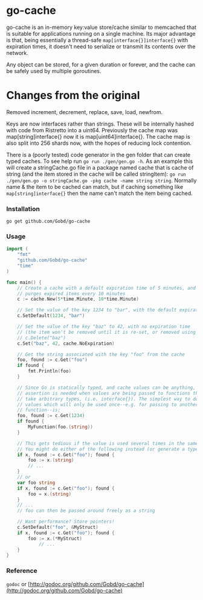 # go-cache

go-cache is an in-memory key:value store/cache similar to memcached that is
suitable for applications running on a single machine. Its major advantage is
that, being essentially a thread-safe `map[interface{}]interface{}` with expiration
times, it doesn't need to serialize or transmit its contents over the network.

Any object can be stored, for a given duration or forever, and the cache can be
safely used by multiple goroutines.

# Changes from the original

Removed increment, decrement, replace, save, load, newfrom.

Keys are now interfaces rather than strings. These will be internally hashed with
code from Ristretto into a uint64. Previously the cache map was map[string]interface{}
now it is map[uint64]interface{}. The cache map is also split into 256 shards now,
with the hopes of reducing lock contention.

There is a (poorly tested) code generator in the gen folder that can create typed caches. To see help
run `go run ./gen/gen.go -h`. As an example this will create a stringCache.go file in a
package named cache that is cache of string (and the item stored in the cache will be called stringItem):
`go run ./gen/gen.go -o stringCache.go -pkg cache -name string string`. Normally name & the item to be cached
can match, but if caching something like `map[string]interface{}` then the name can't match
the item being cached.

### Installation

`go get github.com/Gobd/go-cache`

### Usage

```go
import (
	"fmt"
	"github.com/Gobd/go-cache"
	"time"
)

func main() {
	// Create a cache with a default expiration time of 5 minutes, and which
	// purges expired items every 10 minutes
	c := cache.New(5*time.Minute, 10*time.Minute)

	// Set the value of the key 1234 to "bar", with the default expiration time
	c.SetDefault(1234, "bar")

	// Set the value of the key "baz" to 42, with no expiration time
	// (the item won't be removed until it is re-set, or removed using
	// c.Delete("baz")
	c.Set("baz", 42, cache.NoExpiration)

	// Get the string associated with the key "foo" from the cache
	foo, found := c.Get("foo")
	if found {
		fmt.Println(foo)
	}

	// Since Go is statically typed, and cache values can be anything, type
	// assertion is needed when values are being passed to functions that don't
	// take arbitrary types, (i.e. interface{}). The simplest way to do this for
	// values which will only be used once--e.g. for passing to another
	// function--is:
	foo, found := c.Get(1234)
	if found {
		MyFunction(foo.(string))
	}

	// This gets tedious if the value is used several times in the same function.
	// You might do either of the following instead (or generate a typed cache):
	if x, found := c.Get("foo"); found {
		foo := x.(string)
		// ...
	}
	// or
	var foo string
	if x, found := c.Get("foo"); found {
		foo = x.(string)
	}
	// ...
	// foo can then be passed around freely as a string

	// Want performance? Store pointers!
	c.SetDefault("foo", &MyStruct)
	if x, found := c.Get("foo"); found {
		foo := x.(*MyStruct)
			// ...
	}
}
```

### Reference

`godoc` or [http://godoc.org/github.com/Gobd/go-cache](http://godoc.org/github.com/Gobd/go-cache)
